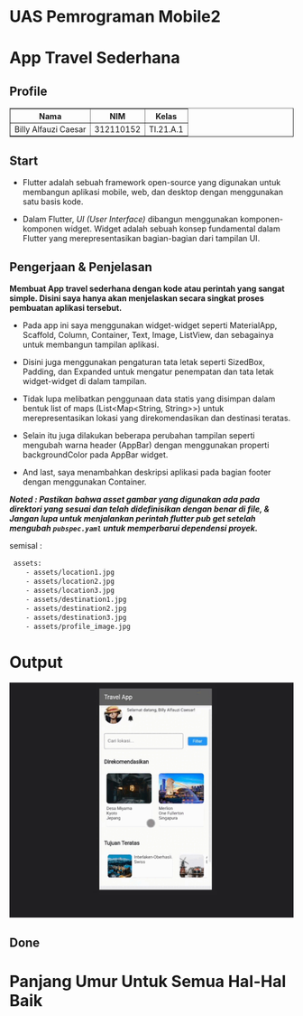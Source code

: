 # UAS Pemrograman Mobile2
# App Travel Sederhana
## Profile
<body>
    <table border="1">
        <tr>
            <th> Nama</th>
            <th>NIM</th>
            <th>Kelas</th>
        </tr>
        <tr>
            <td>Billy Alfauzi Caesar</td>
            <td>312110152</td>
            <td>TI.21.A.1</td>
        </tr>
    </table>
</body>

## Start
- Flutter adalah sebuah framework open-source yang digunakan untuk membangun aplikasi mobile, web, dan desktop dengan menggunakan satu basis kode.

- Dalam Flutter, _UI (User Interface)_ dibangun menggunakan komponen-komponen widget. Widget adalah sebuah konsep fundamental dalam Flutter yang merepresentasikan bagian-bagian dari tampilan UI.

## Pengerjaan & Penjelasan
**Membuat App travel sederhana dengan kode atau perintah yang sangat simple. Disini saya hanya akan menjelaskan secara singkat proses pembuatan aplikasi tersebut.**

- Pada app ini saya menggunakan widget-widget seperti MaterialApp, Scaffold, Column, Container, Text, Image, ListView, dan sebagainya untuk membangun tampilan aplikasi.

- Disini juga menggunakan pengaturan tata letak seperti SizedBox, Padding, dan Expanded untuk mengatur penempatan dan tata letak widget-widget di dalam tampilan.

- Tidak lupa melibatkan penggunaan data statis yang disimpan dalam bentuk list of maps (List<Map<String, String>>) untuk merepresentasikan lokasi yang direkomendasikan dan destinasi teratas.

- Selain itu juga dilakukan beberapa perubahan tampilan seperti mengubah warna header (AppBar) dengan menggunakan properti backgroundColor pada AppBar widget.

- And last, saya menambahkan deskripsi aplikasi pada bagian footer dengan menggunakan Container.


***Noted : Pastikan bahwa asset gambar yang digunakan ada pada direktori yang sesuai dan telah didefinisikan dengan benar di file, & Jangan lupa untuk menjalankan perintah flutter pub get setelah mengubah `pubspec.yaml` untuk memperbarui dependensi proyek.***

semisal :

```
 assets:
    - assets/location1.jpg
    - assets/location2.jpg
    - assets/location3.jpg
    - assets/destination1.jpg
    - assets/destination2.jpg
    - assets/destination3.jpg
    - assets/profile_image.jpg
```


# Output
![Tampilan](img/tampilan.gif)


## Done

# Panjang Umur Untuk Semua Hal-Hal Baik